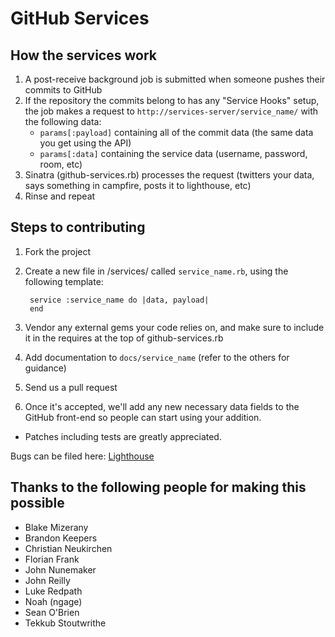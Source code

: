 GitHub Services
===============

How the services work
---------------------

1. A post-receive background job is submitted when someone pushes their commits to GitHub
2. If the repository the commits belong to has any "Service Hooks" setup, the job makes a request to `http://services-server/service_name/` with the following data:
    - `params[:payload]` containing all of the commit data (the same data you get using the API)
    - `params[:data]` containing the service data (username, password, room, etc)
3. Sinatra (github-services.rb) processes the request (twitters your data, says something in campfire, posts it to lighthouse, etc)
4. Rinse and repeat

Steps to contributing
---------------------

1. Fork the project
2. Create a new file in /services/ called `service_name.rb`, using the following template:

        service :service_name do |data, payload|
        end

3. Vendor any external gems your code relies on, and make sure to include it in the requires at the top of github-services.rb
4. Add documentation to `docs/service_name` (refer to the others for guidance)
5. Send us a pull request
6. Once it's accepted, we'll add any new necessary data fields to the GitHub front-end so people can start using your addition.

- Patches including tests are greatly appreciated.

Bugs can be filed here: [Lighthouse](http://logicalawesome.lighthouseapp.com/projects/8570-github/tickets)


Thanks to the following people for making this possible
-------------------------------------------------------

- Blake Mizerany
- Brandon Keepers
- Christian Neukirchen
- Florian Frank
- John Nunemaker
- John Reilly
- Luke Redpath
- Noah (ngage)
- Sean O'Brien
- Tekkub Stoutwrithe
